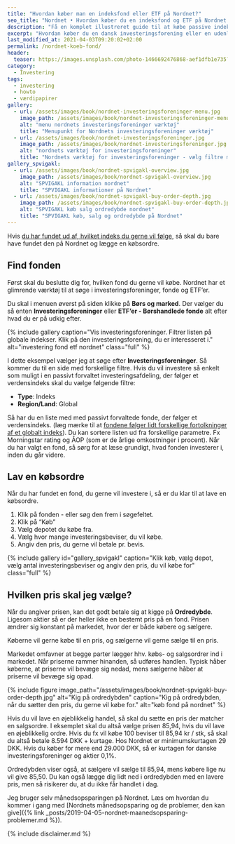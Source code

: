 ```yaml
---
title: "Hvordan køber man en indeksfond eller ETF på Nordnet?"
seo_title: "Nordnet • Hvordan køber du en indeksfond og ETF på Nordnet »"
description: "Få en komplet illustreret guide til at købe passive indeksfonde og udenlandske passive ETF'er på Nordnet. Lær hvad tingene betyder!"
excerpt: "Hvordan køber du en dansk investeringsforening eller en udenlandsk ETF på Nordnet - og hvordan finder du en liste over de globale indekser?"
last_modified_at: 2021-04-03T09:20:02+02:00
permalink: /nordnet-koeb-fond/
header:
  teaser: https://images.unsplash.com/photo-1466692476868-aef1dfb1e735?ixlib=rb-1.2.1&ixid=eyJhcHBfaWQiOjEyMDd9&auto=format&fit=crop&w=400&q=80
category:
  - Investering
tags:
  - investering
  - howto
  - værdipapirer
gallery:
  - url: /assets/images/book/nordnet-investeringsforeninger-menu.jpg
    image_path: /assets/images/book/nordnet-investeringsforeninger-menu.jpg
    alt: "menu nordnets investeringsforeninger værktøj"
    title: "Menupunkt for Nordnets investeringsforeninger værktøj"
  - url: /assets/images/book/nordnet-investeringsforeninger.jpg
    image_path: /assets/images/book/nordnet-investeringsforeninger.jpg
    alt: "nordnets værktøj for investeringsforeninger"
    title: "Nordnets værktøj for investeringsforeninger - vælg filtre med for at finde globale, passive foreninger"
gallery_spvigakl:
  - url: /assets/images/book/nordnet-spvigakl-overview.jpg
    image_path: /assets/images/book/nordnet-spvigakl-overview.jpg
    alt: "SPVIGAKL information nordnet"
    title: "SPVIGAKL informationer på Nordnet"
  - url: /assets/images/book/nordnet-spvigakl-buy-order-depth.jpg
    image_path: /assets/images/book/nordnet-spvigakl-buy-order-depth.jpg
    alt: "SPVIGAKL køb salg ordredybde nordnet"
    title: "SPVIGAKL køb, salg og ordredybde på Nordnet"
---
```


Hvis [du har fundet ud af, hvilket indeks du gerne vil følge](/investering-vol9/), så skal du bare have fundet den på Nordnet og lægge en købsordre.

## Find fonden

Først skal du beslutte dig for, hvilken fond du gerne vil købe. Nordnet har et glimrende værktøj til at søge i investeringsforeninger, fonde og ETF’er.

Du skal i menuen øverst på siden klikke på **Børs og marked**. Der vælger du så enten **Investeringsforeninger** eller **ETF’er - Børshandlede fonde** alt efter hvad du er på udkig efter.

{% include gallery caption="Vis investeringsforeninger. Filtrer listen på globale indekser. Klik på den investeringsforening, du er interesseret i." alt="investering fond etf nordnet" class="full" %}

I dette eksempel vælger jeg at søge efter **Investeringsforeninger**. Så kommer du til en side med forskellige filtre. Hvis du vil investere så enkelt som muligt i en passivt forvaltet investeringsafdeling, der følger et verdensindeks skal du vælge følgende filtre:

- **Type**: Indeks
- **Region/Land**: Global

Så har du en liste med med passivt forvaltede fonde, der følger et verdensindeks. (læg mærke til at [fondene følger lidt forskellige fortolkninger af et globalt indeks](/investering-vol9/)). Du kan sortere listen ud fra forskellige parametre. Fx Morningstar rating og ÅOP (som er de årlige omkostninger i procent). Når du har valgt en fond, så sørg for at læse grundigt, hvad fonden investerer i, inden du går videre.

## Lav en købsordre

Når du har fundet en fond, du gerne vil investere i, så er du klar til at lave en købsordre.

1. Klik på fonden - eller søg den frem i søgefeltet.
2. Klik på “Køb”
3. Vælg depotet du købe fra.
4. Vælg hvor mange investeringsbeviser, du vil købe.
5. Angiv den pris, du gerne vil betale pr. bevis.

{% include gallery id="gallery_spvigakl" caption="Klik køb, vælg depot, vælg antal investeringsbeviser og angiv den pris, du vil købe for" class="full" %}

## Hvilken pris skal jeg vælge?

Når du angiver prisen, kan det godt betale sig at kigge på **Ordredybde**. Ligesom aktier så er der heller ikke en bestemt pris på en fond. Prisen ændrer sig konstant på markedet, hvor der er både købere og sælgere.

Køberne vil gerne købe til en pris, og sælgerne vil gerne sælge til en pris.

Markedet omfavner at begge parter lægger hhv. købs- og salgsordrer ind i markedet. Når priserne rammer hinanden, så udføres handlen. Typisk håber køberne, at priserne vil bevæge sig nedad, mens sælgerne håber at priserne vil bevæge sig opad.

{% include figure image_path="/assets/images/book/nordnet-spvigakl-buy-order-depth.jpg" alt="Kig på ordredybden" caption="Kig på ordredybden, når du sætter den pris, du gerne vil købe for." alt="køb fond på nordnet" %}

Hvis du vil lave en øjeblikkelig handel, så skal du sætte en pris der matcher en salgsordre. I eksemplet skal du altså vælge prisen 85,94, hvis du vil lave en øjeblikkelig ordre. Hvis du fx vil købe 100 beviser til 85,94 kr / stk, så skal du altså betale 8.594 DKK + kurtage. Hos Nordnet er minimumskurtagen 29 DKK. Hvis du køber for mere end 29.000 DKK, så er kurtagen for danske investeringsforeninger og aktier 0,1%.

Ordredybden viser også, at sælgere vil sælge til 85,94, mens købere lige nu vil give 85,50. Du kan også lægge dig lidt ned i ordredybden med en lavere pris, men så risikerer du, at du ikke får handlet i dag.

Jeg bruger selv månedsopsparingen på Nordnet. Læs om hvordan du kommer i gang med [Nordnets månedsopsparing og de problemer, den kan give]({% link _posts/2019-04-05-nordnet-maanedsopsparing-problemer.md %}).

{% include disclaimer.md %}
